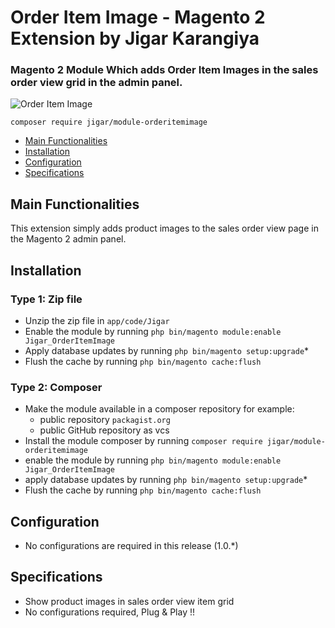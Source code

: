 # Order Item Image - Magento 2 Extension by Jigar Karangiya

<h3>Magento 2 Module Which adds Order Item Images in the sales order view grid in the admin panel.</h3>

![Order Item Image](https://img001.prntscr.com/file/img001/9uOYfDwzSX-LSOePg_JPtA.jpg)


    composer require jigar/module-orderitemimage

 - [Main Functionalities](#markdown-header-main-functionalities)
 - [Installation](#markdown-header-installation)
 - [Configuration](#markdown-header-configuration)
 - [Specifications](#markdown-header-specifications)


## Main Functionalities
This extension simply adds product images to the sales order view page in the Magento 2 admin panel.

## Installation

### Type 1: Zip file

 - Unzip the zip file in `app/code/Jigar`
 - Enable the module by running `php bin/magento module:enable Jigar_OrderItemImage`
 - Apply database updates by running `php bin/magento setup:upgrade`\*
 - Flush the cache by running `php bin/magento cache:flush`

### Type 2: Composer

 - Make the module available in a composer repository for example:
    - public repository `packagist.org`
    - public GitHub repository as vcs
 - Install the module composer by running `composer require jigar/module-orderitemimage`
 - enable the module by running `php bin/magento module:enable Jigar_OrderItemImage`
 - apply database updates by running `php bin/magento setup:upgrade`\*
 - Flush the cache by running `php bin/magento cache:flush`


## Configuration
- No configurations are required in this release (1.0.*)


## Specifications
- Show product images in sales order view item grid
- No configurations required, Plug & Play !!



